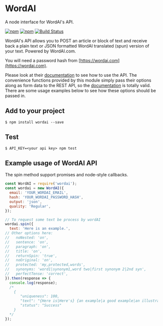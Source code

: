 # WordAI

A node interface for WordAI's API.

[![npm](https://img.shields.io/npm/v/wordai.svg)](https://www.npmjs.com/package/wordai)
[![npm](https://img.shields.io/npm/dt/wordai.svg)](https://www.npmjs.com/package/wordai)
[![Build Status](https://travis-ci.org/bzarras/newsapi.svg?branch=master)](https://travis-ci.org/braytonstafford/wordai)

WordAI's API allows you to POST an article or block of text and receive back a plain text or JSON formatted WordAI translated (spun) version of your text. Powered by WordAI.com.

You will need a password hash from [https://wordai.com](https://wordai.com).

Please look at their [documentation](https://wordai.com/api.php) to see how to use the API. The convenience functions provided by this module
simply pass their options along as form data to the REST API, so the [documentation](https://wordai.com/api.php)
is totally valid. There are some usage examples below to see how these options should be passed in.

## Add to your project
```shell
$ npm install wordai --save
```

## Test
```shell
$ API_KEY=<your api key> npm test
```

## Example usage of WordAI API
The spin method support promises and node-style callbacks.
```js
const WordAI = require('wordai');
const wordai = new WordAI({
  email: 'YOUR_WORDAI_EMAIL',
  hash: 'YOUR_WORDAI_PASSWORD_HASH',
  output: 'json',
  quality: 'Regular',
});

// To request some text be process by wordAI
wordai.spin({
  text: 'Here is an example.',
// Other options here:
//   noNested: 'on',
//   sentence: 'on',
//   paragraph: 'on',
//   title: 'on',
//   returnSpin: 'true',
//   noOriginal: 'on',
//   protected: 'my,protected,words',
//   synonyms: 'word1|synonym1,word two|first synonym 2|2nd syn',
//   perfectTense: 'correct',
}).then(response => {
  console.log(response);
  /*
    {
       "uniqueness": 100,
       "text": "{Here is|Here's} {an example|a good example|an illustration}.\n",
       "status": "Success"
    }
  */
});
```